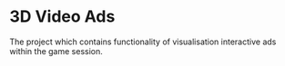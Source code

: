 # 3D Video Ads
The project which contains functionality of visualisation interactive ads within the game session.
